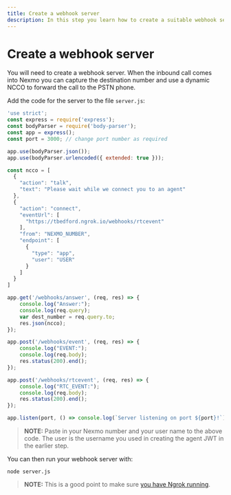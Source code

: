 ```yaml
---
title: Create a webhook server
description: In this step you learn how to create a suitable webhook server.
---
```


# Create a webhook server

You will need to create a webhook server. When the inbound call comes into Nexmo you can capture the destination number and use a dynamic NCCO to forward the call to the PSTN phone.

Add the code for the server to the file `server.js`:

``` javascript
'use strict';
const express = require('express');
const bodyParser = require('body-parser');
const app = express();
const port = 3000; // change port number as required

app.use(bodyParser.json());
app.use(bodyParser.urlencoded({ extended: true }));

const ncco = [
  {
    "action": "talk",
    "text": "Please wait while we connect you to an agent"
  },
  {
    "action": "connect",
    "eventUrl": [
      "https://tbedford.ngrok.io/webhooks/rtcevent"
    ],
    "from": "NEXMO_NUMBER",
    "endpoint": [
      {
        "type": "app",
        "user": "USER"
      }
    ]
  }
]

app.get('/webhooks/answer', (req, res) => {
    console.log("Answer:");
    console.log(req.query);
    var dest_number = req.query.to;
    res.json(ncco);
});

app.post('/webhooks/event', (req, res) => {
    console.log("EVENT:");
    console.log(req.body);
    res.status(200).end();
});

app.post('/webhooks/rtcevent', (req, res) => {
    console.log("RTC_EVENT:");
    console.log(req.body);
    res.status(200).end();
});

app.listen(port, () => console.log(`Server listening on port ${port}!`));

```

> **NOTE:** Paste in your Nexmo number and your user name to the above code. The user is the username you used in creating the agent JWT in the earlier step.

You can then run your webhook server with:

```
node server.js
```

> **NOTE:** This is a good point to make sure [you have Ngrok running](/client-sdk/tutorials/app-to-phone/prerequisites#how-to-run-ngrok).
